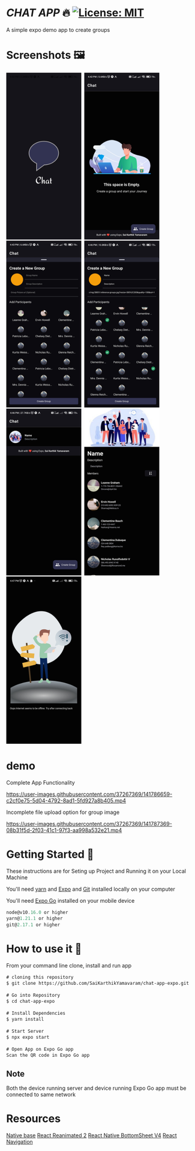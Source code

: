 # **_CHAT APP_** 🔥 [![License: MIT](https://img.shields.io/badge/License-MIT-yellow.svg)](https://opensource.org/licenses/MIT)

A simple expo demo app to create groups

# Screenshots 🖼️

<img src="/Screenshots/splash_screen.jpg"   width="200"  > &nbsp;<img src="/Screenshots/no_groups.jpg"   width="200"  >&nbsp;<img src="/Screenshots/group_creation_initial.jpg"   width="200"  > &nbsp;<img src="/Screenshots/group_creation_selected.jpg"   width="200"  >
&nbsp;<img src="/Screenshots/home_with_group.jpg"   width="200"  > &nbsp;<img src="/Screenshots/group_description.jpg"   width="200"  >
&nbsp;<img src="/Screenshots/offline.jpg"   width="200"  >

# demo

Complete App Functionality

https://user-images.githubusercontent.com/37267369/141786659-c2cf0e75-5d04-4792-8ad1-5fd927a8b405.mp4

Incomplete file upload option for group image 

https://user-images.githubusercontent.com/37267369/141787369-08b31f5d-2f03-41c1-97f3-aa998a532e21.mp4

# Getting Started 🚀

These instructions are for Seting up Project and Running it on your Local Machine

You'll need [yarn](https://classic.yarnpkg.com/en/ "Yarn documentation") and [Expo](https://docs.expo.dev/ "Expo documentation") and [Git](https://git-scm.com/ "Git Homepage") installed locally on your computer

You'll need [Expo Go](https://expo.dev/client "Expo mobile Client") installed on your mobile device

```javascript
node@v10.16.0 or higher
yarn@1.21.1 or higher
git@2.17.1 or higher
```

# How to use it 🔧

From your command line clone, install and run app

```
# cloning this repository
$ git clone https://github.com/SaiKarthikYamavaram/chat-app-expo.git

# Go into Repository
$ cd chat-app-expo

# Install Dependencies
$ yarn install

# Start Server
$ npx expo start

# Open App on Expo Go app 
Scan the QR code in Expo Go app 

```

## Note
Both the device running server and device running Expo Go app must be connected to same network 

# Resources
[Native base](https://docs.nativebase.io/)
[React Reanimated 2](https://docs.swmansion.com/react-native-reanimated/)
[React Native BottomSheet V4](https://gorhom.github.io/react-native-bottom-sheet/)
[React Navigation](https://reactnavigation.org/)
